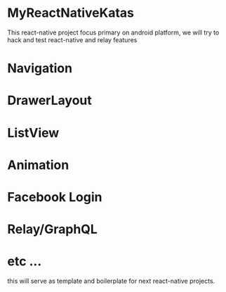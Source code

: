 # MyReactNativeKatas

This react-native project focus primary on android platform, we will try to hack and test react-native and relay features 


# Navigation
# DrawerLayout
# ListView
# Animation
# Facebook Login
# Relay/GraphQL
# etc ...

this will serve as template and boilerplate for next react-native projects.
